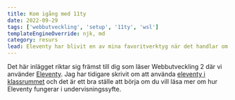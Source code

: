 ```yaml
---
title: Kom igång med 11ty
date: 2022-09-29
tags: ['webbutveckling', 'setup', '11ty', 'wsl']
templateEngineOverride: njk, md
category: resurs
lead: Eleventy har blivit en av mina favoritverktyg när det handlar om att skapa webbsidor. Det är ett otroligt bra verktyg för att generera html från markdown tillsammans med massa andra praktiska funktioner. I det här inlägget går jag igenom hur du kommer igång med 11ty.
---
```


Det här inlägget riktar sig främst till dig som läser Webbutveckling 2 där vi använder [Eleventy](). Jag har tidigare skrivit om att använda [eleventy i klassrummet](/posts/arbeta-med-eleventy-i-klassrummet/) och det är ett bra ställe att börja om du vill läsa mer om hur Eleventy fungerar i undervisningssyfte.